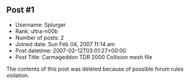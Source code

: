 ## Post #1
- Username: Splurger
- Rank: ultra-n00b
- Number of posts: 2
- Joined date: Sun Feb 04, 2007 11:14 am
- Post datetime: 2007-02-12T03:01:27+00:00
- Post Title: Carmageddon TDR 2000 Collision mesh file

The contents of this post was deleted because of possible forum rules violation.
